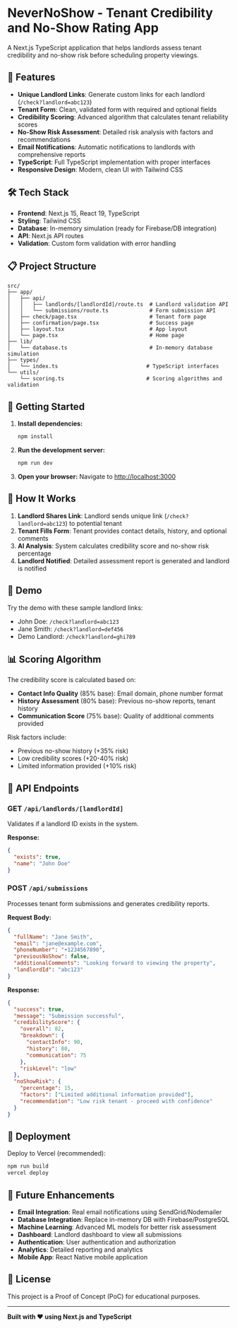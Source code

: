# NeverNoShow - Tenant Credibility and No-Show Rating App

A Next.js TypeScript application that helps landlords assess tenant credibility and no-show risk before scheduling property viewings.

## 🚀 Features

- **Unique Landlord Links**: Generate custom links for each landlord (`/check?landlord=abc123`)
- **Tenant Form**: Clean, validated form with required and optional fields
- **Credibility Scoring**: Advanced algorithm that calculates tenant reliability scores
- **No-Show Risk Assessment**: Detailed risk analysis with factors and recommendations
- **Email Notifications**: Automatic notifications to landlords with comprehensive reports
- **TypeScript**: Full TypeScript implementation with proper interfaces
- **Responsive Design**: Modern, clean UI with Tailwind CSS

## 🛠️ Tech Stack

- **Frontend**: Next.js 15, React 19, TypeScript
- **Styling**: Tailwind CSS
- **Database**: In-memory simulation (ready for Firebase/DB integration)
- **API**: Next.js API routes
- **Validation**: Custom form validation with error handling

## 📋 Project Structure

```
src/
├── app/
│   ├── api/
│   │   ├── landlords/[landlordId]/route.ts  # Landlord validation API
│   │   └── submissions/route.ts             # Form submission API
│   ├── check/page.tsx                       # Tenant form page
│   ├── confirmation/page.tsx                # Success page
│   ├── layout.tsx                           # App layout
│   └── page.tsx                             # Home page
├── lib/
│   └── database.ts                          # In-memory database simulation
├── types/
│   └── index.ts                            # TypeScript interfaces
└── utils/
    └── scoring.ts                          # Scoring algorithms and validation
```

## 🔧 Getting Started

1. **Install dependencies:**
   ```bash
   npm install
   ```

2. **Run the development server:**
   ```bash
   npm run dev
   ```

3. **Open your browser:**
   Navigate to [http://localhost:3000](http://localhost:3000)

## 🎯 How It Works

1. **Landlord Shares Link**: Landlord sends unique link (`/check?landlord=abc123`) to potential tenant
2. **Tenant Fills Form**: Tenant provides contact details, history, and optional comments
3. **AI Analysis**: System calculates credibility score and no-show risk percentage
4. **Landlord Notified**: Detailed assessment report is generated and landlord is notified

## 🧪 Demo

Try the demo with these sample landlord links:

- John Doe: `/check?landlord=abc123`
- Jane Smith: `/check?landlord=def456`
- Demo Landlord: `/check?landlord=ghi789`

## 📊 Scoring Algorithm

The credibility score is calculated based on:

- **Contact Info Quality** (85% base): Email domain, phone number format
- **History Assessment** (80% base): Previous no-show reports, tenant history
- **Communication Score** (75% base): Quality of additional comments provided

Risk factors include:
- Previous no-show history (+35% risk)
- Low credibility scores (+20-40% risk)
- Limited information provided (+10% risk)

## 🔐 API Endpoints

### GET `/api/landlords/[landlordId]`
Validates if a landlord ID exists in the system.

**Response:**
```json
{
  "exists": true,
  "name": "John Doe"
}
```

### POST `/api/submissions`
Processes tenant form submissions and generates credibility reports.

**Request Body:**
```json
{
  "fullName": "Jane Smith",
  "email": "jane@example.com",
  "phoneNumber": "+1234567890",
  "previousNoShow": false,
  "additionalComments": "Looking forward to viewing the property",
  "landlordId": "abc123"
}
```

**Response:**
```json
{
  "success": true,
  "message": "Submission successful",
  "credibilityScore": {
    "overall": 82,
    "breakdown": {
      "contactInfo": 90,
      "history": 80,
      "communication": 75
    },
    "riskLevel": "low"
  },
  "noShowRisk": {
    "percentage": 15,
    "factors": ["Limited additional information provided"],
    "recommendation": "Low risk tenant - proceed with confidence"
  }
}
```

## 🚀 Deployment

Deploy to Vercel (recommended):

```bash
npm run build
vercel deploy
```

## 🔮 Future Enhancements

- **Email Integration**: Real email notifications using SendGrid/Nodemailer
- **Database Integration**: Replace in-memory DB with Firebase/PostgreSQL
- **Machine Learning**: Advanced ML models for better risk assessment
- **Dashboard**: Landlord dashboard to view all submissions
- **Authentication**: User authentication and authorization
- **Analytics**: Detailed reporting and analytics
- **Mobile App**: React Native mobile application

## 📝 License

This project is a Proof of Concept (PoC) for educational purposes.

---

**Built with ❤️ using Next.js and TypeScript**
